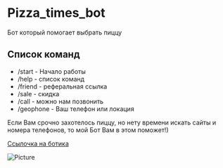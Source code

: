 # Pizza_times_bot 
 
Бот который помогает выбрать пиццу  


## Список команд  

 * /start - Начало работы  
 * /help - список команд  
 * /friend - реферальная ссылка  
 * /sale - скидка  
 * /call - можно нам позвонить  
 * /geophone - Ваш телефон или локация  

Если Вам срочно захотелось пиццу, но нету времени искать сайты и номера телефонов, то мой Бот Вам в этом поможет!)

<a href = 'https://t.me/Pizza_times_bot'>Ссылочка на ботика</a>

![Picture](https://drive.google.com/file/d/1JRzbHZ_eKklLIp30NSzt7zMz_-N_Bggu/view?usp=sharing)
